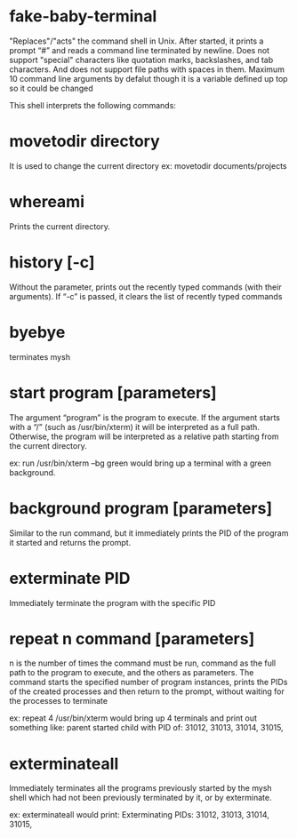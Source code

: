 # fake-baby-terminal

"Replaces"/"acts" the command shell in Unix.  After started, it prints a prompt “#” and reads a command line terminated by newline. 
Does not support "special" characters like quotation marks, backslashes, and tab characters. And does not support file paths with spaces in them.
Maximum 10 command line arguments by defalut though it is a variable defined up top so it could be changed 


This shell interprets the following commands:

#  movetodir directory

It is used to change the current directory 
ex: movetodir documents/projects

# whereami

Prints the current directory.

# history [-c]

Without the parameter, prints out the recently typed commands (with their arguments). If “-c” is passed, it clears the list of recently typed commands 

# byebye

terminates mysh

# start program [parameters]

The argument “program” is the program to execute. If the argument starts with a “/” (such as /usr/bin/xterm) it will be interpreted as a full path. Otherwise, the program will be interpreted as a relative path starting from the current directory. 

ex: run /usr/bin/xterm –bg green  would bring up a terminal with a green background. 

# background program [parameters]

Similar to the run command, but it immediately prints the PID of the program it started and returns the prompt. 

# exterminate PID

Immediately terminate the program with the specific PID 

# repeat n command [parameters]

n is the number of times the command must be run, command as the full path to the program to execute, and the others as parameters.  The command starts the specified number of program instances, prints the PIDs of the created processes and then return to the prompt, without waiting for the processes to terminate

ex: repeat 4 /usr/bin/xterm 
would bring up 4 terminals and print out something like:
parent started child with PID of: 31012, 31013, 31014, 31015,

# exterminateall

Immediately terminates all the programs previously started by the mysh shell which had not been previously terminated by it, or by exterminate. 

ex: exterminateall
would print:
Exterminating PIDs: 31012, 31013, 31014, 31015,

